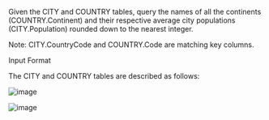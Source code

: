 Given the CITY and COUNTRY tables, query the names of all the continents (COUNTRY.Continent) and their respective average city populations (CITY.Population) rounded down to the nearest integer.

Note: CITY.CountryCode and COUNTRY.Code are matching key columns.

Input Format

The CITY and COUNTRY tables are described as follows:

![image](https://github.com/user-attachments/assets/27a0b0be-0e9b-4c0b-ac29-d398e8f6d45f)

![image](https://github.com/user-attachments/assets/96698c5e-c5f4-49f8-933a-bfed4453d49c)
